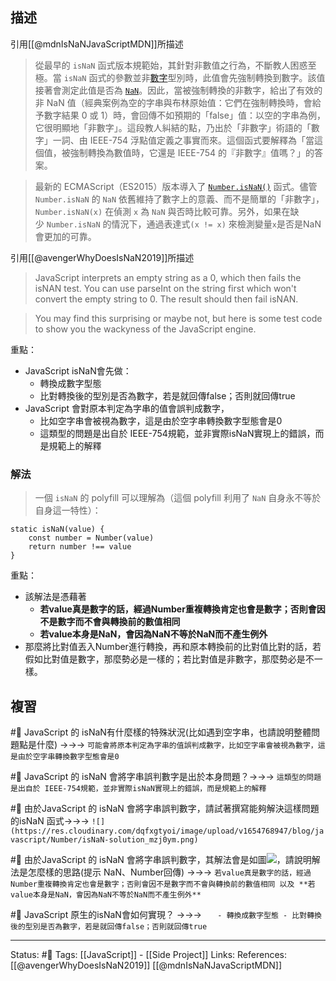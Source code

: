 
## 描述
引用[[@mdnIsNaNJavaScriptMDN]]所描述
> 從最早的 `isNaN` 函式版本規範始，其針對非數值之行為，不斷教人困惑至極。當 `isNaN` 函式的參數並非[數字](http://es5.github.com/#x8.5 "http://es5.github.com/#x8.5")型別時，此值會先強制轉換到數字。該值接著會測定此值是否為 [`NaN`](https://developer.mozilla.org/zh-TW/docs/Web/JavaScript/Reference/Global_Objects/NaN)。因此，當被強制轉換的非數字，給出了有效的非 NaN 值（經典案例為空的字串與布林原始值：它們在強制轉換時，會給予數字結果 0 或 1）時，會回傳不如預期的「false」值：以空的字串為例，它很明顯地「非數字」。這段教人糾結的點，乃出於「非數字」術語的「數字」一詞、由 IEEE-754 浮點值定義之事實而來。這個函式要解釋為「當這個值，被強制轉換為數值時，它還是 IEEE-754 的『非數字』值嗎？」的答案。

> 最新的 ECMAScript（ES2015）版本導入了 [`Number.isNaN()`](https://developer.mozilla.org/zh-TW/docs/Web/JavaScript/Reference/Global_Objects/Number/isNaN) 函式。儘管 `Number.isNaN` 的 `NaN` 依舊維持了數字上的意義、而不是簡單的「非數字」，`Number.isNaN(x)` 在偵測 `x` 為 `NaN` 與否時比較可靠。另外，如果在缺少 `Number.isNaN` 的情況下，通過表達式`(x != x)` 來檢測變量`x`是否是NaN會更加的可靠。

引用[[@avengerWhyDoesIsNaN2019]]所描述
> JavaScript interprets an empty string as a 0, which then fails the isNAN test. You can use parseInt on the string first which won't convert the empty string to 0. The result should then fail isNAN.

> You may find this surprising or maybe not, but here is some test code to show you the wackyness of the JavaScript engine.


重點：
- JavaScript isNaN會先做：
	- 轉換成數字型態
	- 比對轉換後的型別是否為數字，若是就回傳false；否則就回傳true
- JavaScript 會對原本判定為字串的值會誤判成數字，
	- 比如空字串會被視為數字，這是由於空字串轉換數字型態會是0
	- 這類型的問題是出自於 IEEE-754規範，並非實際isNaN實現上的錯誤，而是規範上的解釋

### 解法
> 一個 `isNaN` 的 polyfill 可以理解為（這個 polyfill 利用了 `NaN` 自身永不等於自身這一特性）：

```
static isNaN(value) {
	const number = Number(value)
	return number !== value
}
```

重點：
- 該解法是憑藉著 
	- **若value真是數字的話，經過Number重複轉換肯定也會是數字；否則會因不是數字而不會與轉換前的數值相同** 
	- **若value本身是NaN，會因為NaN不等於NaN而不產生例外**
- 那麼將比對值丟入Number進行轉換，再和原本轉換前的比對值比對的話，若假如比對值是數字，那麼勢必是一樣的；若比對值是非數字，那麼勢必是不一樣。
## 複習
#🧠 JavaScript 的 isNaN有什麼樣的特殊狀況(比如遇到空字串，也請說明整體問題點是什麼) ->->-> `可能會將原本判定為字串的值誤判成數字，比如空字串會被視為數字，這是由於空字串轉換數字型態會是0`
<!--SR:!2022-09-14,60,250-->

#🧠 JavaScript 的 isNaN 會將字串誤判數字是出於本身問題？->->-> `這類型的問題是出自於 IEEE-754規範，並非實際isNaN實現上的錯誤，而是規範上的解釋`
<!--SR:!2022-10-02,73,250-->

#🧠 由於JavaScript 的 isNaN 會將字串誤判數字，請試著撰寫能夠解決這樣問題的isNaN 函式->->-> `![](https://res.cloudinary.com/dqfxgtyoi/image/upload/v1654768947/blog/javascript/Number/isNaN-solution_mzj0ym.png)`
<!--SR:!2022-09-30,72,250-->

#🧠 由於JavaScript 的 isNaN 會將字串誤判數字，其解法會是如圖![](https://res.cloudinary.com/dqfxgtyoi/image/upload/v1654768947/blog/javascript/Number/isNaN-solution_mzj0ym.png)，請說明解法是怎麼樣的思路(提示 NaN、Number回傳) ->->-> `若value真是數字的話，經過Number重複轉換肯定也會是數字；否則會因不是數字而不會與轉換前的數值相同 以及 **若value本身是NaN，會因為NaN不等於NaN而不產生例外**`
<!--SR:!2022-09-16,61,250-->

#🧠 JavaScript 原生的isNaN會如何實現？ ->->-> `	- 轉換成數字型態 - 比對轉換後的型別是否為數字，若是就回傳false；否則就回傳true`
<!--SR:!2022-09-18,60,250-->

---
Status: #🌱 
Tags:
[[JavaScript]] - [[Side Project]]
Links:
References:
[[@avengerWhyDoesIsNaN2019]]
[[@mdnIsNaNJavaScriptMDN]]